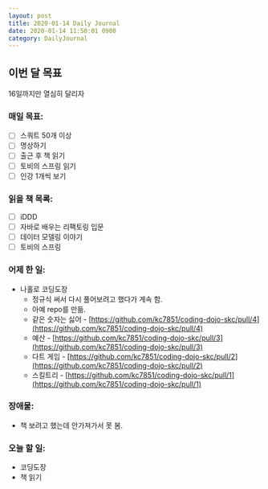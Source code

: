 ```yaml
---
layout: post
title: 2020-01-14 Daily Journal
date: 2020-01-14 11:50:01 0900
category: DailyJournal
---
```


## 이번 달 목표
16일까지만 열심히 달리자

### 매일 목표:
- [ ] 스쿼트 50개 이상
- [ ] 명상하기
- [ ] 출근 후 책 읽기
- [ ] 토비의 스프링 읽기
- [ ] 인강 1개씩 보기

### 읽을 책 목록:
- [ ] iDDD
- [ ] 자바로 배우는 리팩토링 입문
- [ ] 데이터 모델링 이야기
- [ ] 토비의 스프링

### 어제 한 일:
* 나홀로 코딩도장
  * 정규식 써서 다시 풀어보려고 했다가 계속 함.
  * 아예 repo를 만듦.
  * 같은 숫자는 싫어 - [https://github.com/kc7851/coding-dojo-skc/pull/4](https://github.com/kc7851/coding-dojo-skc/pull/4)
  * 예산 - [https://github.com/kc7851/coding-dojo-skc/pull/3](https://github.com/kc7851/coding-dojo-skc/pull/3)
  * 다트 게임 - [https://github.com/kc7851/coding-dojo-skc/pull/2](https://github.com/kc7851/coding-dojo-skc/pull/2)
  * 스킬트리 - [https://github.com/kc7851/coding-dojo-skc/pull/1](https://github.com/kc7851/coding-dojo-skc/pull/1)

### 장애물:
* 책 보려고 했는데 안가져가서 못 봄.

### 오늘 할 일:
* 코딩도장
* 책 읽기